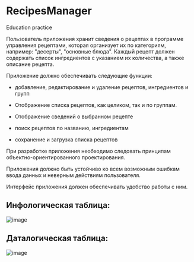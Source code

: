 # RecipesManager
Education practice


Пользователь приложения хранит сведения о рецептах в программе управления рецептами, которая организует их по категориям, например: "десерты", "основные блюда". Каждый рецепт должен содержать список ингредиентов с указанием их количества, а также описание рецепта. 

 Приложение должно обеспечивать следующие функции:

- добавление, редактирование и удаление рецептов, ингредиентов и групп

- Отображение списка рецептов, как целиком, так и по группам.

- Отображение сведений о выбранном рецепте

- поиск рецептов по названию, ингредиентам

- сохранение и загрузка списка рецептов

При разработке приложения необходимо следовать принципам объектно-ориентированного проектирования.

Приложения должно быть устойчиво ко всем возможным ошибкам ввода данных и неверным действиям пользователя.

Интерфейс приложения должен обеспечивать удобство работы с ним.

Инфологическая таблица:
-----------------------------------------------------------------------------------------------------------------------------------------
![image](https://user-images.githubusercontent.com/88092446/230039929-8466d8c2-3ab6-4927-94cf-e0f0dea41c98.png)


Даталогическая таблица:
-----------------------------------------------------------------------------------------------------------------------------------------
![image](https://user-images.githubusercontent.com/88092446/230040035-af61c318-469e-46cd-86a5-c9a145c25fa1.png)
